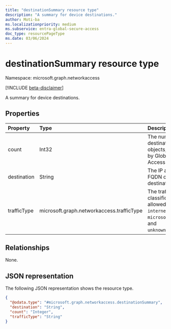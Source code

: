 ```yaml
---
title: "destinationSummary resource type"
description: "A summary for device destinations."
author: Moti-ba
ms.localizationpriority: medium
ms.subservice: entra-global-secure-access
doc_type: resourcePageType
ms.date: 03/06/2024
---
```


# destinationSummary resource type

Namespace: microsoft.graph.networkaccess

[!INCLUDE [beta-disclaimer](../../includes/beta-disclaimer.md)]

A summary for device destinations.

## Properties
|Property|Type|Description|
|:---|:---|:---|
|count|Int32|The number of the destinationSummary objects, aggregated by Global Secure Access service.|
|destination|String|The IP address or FQDN of the destination.|
|trafficType|microsoft.graph.networkaccess.trafficType|The traffic classification. The allowed values are `internet`, `private`, `microsoft365`, `all`, and `unknownFutureValue`.|

## Relationships
None.

## JSON representation
The following JSON representation shows the resource type.
<!-- {
  "blockType": "resource",
  "@odata.type": "microsoft.graph.networkaccess.destinationSummary"
}
-->
``` json
{
  "@odata.type": "#microsoft.graph.networkaccess.destinationSummary",
  "destination": "String",
  "count": "Integer",
  "trafficType": "String"
}
```


